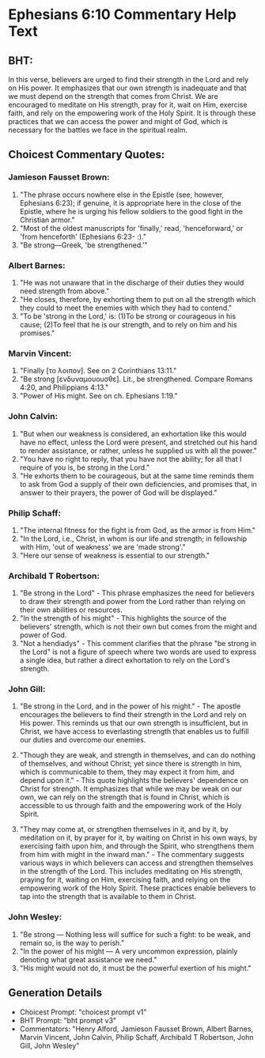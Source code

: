 # Ephesians 6:10 Commentary Help Text

## BHT:
In this verse, believers are urged to find their strength in the Lord and rely on His power. It emphasizes that our own strength is inadequate and that we must depend on the strength that comes from Christ. We are encouraged to meditate on His strength, pray for it, wait on Him, exercise faith, and rely on the empowering work of the Holy Spirit. It is through these practices that we can access the power and might of God, which is necessary for the battles we face in the spiritual realm.

## Choicest Commentary Quotes:
### Jamieson Fausset Brown:
1. "The phrase occurs nowhere else in the Epistle (see, however, Ephesians 6:23); if genuine, it is appropriate here in the close of the Epistle, where he is urging his fellow soldiers to the good fight in the Christian armor."
2. "Most of the oldest manuscripts for 'finally,' read, 'henceforward,' or 'from henceforth' (Ephesians 6:23- :)."
3. "Be strong—Greek, 'be strengthened.'"

### Albert Barnes:
1. "He was not unaware that in the discharge of their duties they would need strength from above."
2. "He closes, therefore, by exhorting them to put on all the strength which they could to meet the enemies with which they had to contend."
3. "To be 'strong in the Lord,' is: (1)To be strong or courageous in his cause; (2)To feel that he is our strength, and to rely on him and his promises."

### Marvin Vincent:
1. "Finally [το λοιπον]. See on 2 Corinthians 13:11."
2. "Be strong [ενδυναμουουσθε]. Lit., be strengthened. Compare Romans 4:20, and Philippians 4:13."
3. "Power of His might. See on ch. Ephesians 1:19."

### John Calvin:
1. "But when our weakness is considered, an exhortation like this would have no effect, unless the Lord were present, and stretched out his hand to render assistance, or rather, unless he supplied us with all the power."
2. "You have no right to reply, that you have not the ability; for all that I require of you is, be strong in the Lord."
3. "He exhorts them to be courageous, but at the same time reminds them to ask from God a supply of their own deficiencies, and promises that, in answer to their prayers, the power of God will be displayed."

### Philip Schaff:
1. "The internal fitness for the fight is from God, as the armor is from Him."
2. "In the Lord, i.e., Christ, in whom is our life and strength; in fellowship with Him, 'out of weakness' we are 'made strong'."
3. "Here our sense of weakness is essential to our strength."

### Archibald T Robertson:
1. "Be strong in the Lord" - This phrase emphasizes the need for believers to draw their strength and power from the Lord rather than relying on their own abilities or resources.
2. "In the strength of his might" - This highlights the source of the believers' strength, which is not their own but comes from the might and power of God.
3. "Not a hendiadys" - This comment clarifies that the phrase "be strong in the Lord" is not a figure of speech where two words are used to express a single idea, but rather a direct exhortation to rely on the Lord's strength.

### John Gill:
1. "Be strong in the Lord, and in the power of his might." - The apostle encourages the believers to find their strength in the Lord and rely on His power. This reminds us that our own strength is insufficient, but in Christ, we have access to everlasting strength that enables us to fulfill our duties and overcome our enemies.

2. "Though they are weak, and strength in themselves, and can do nothing of themselves, and without Christ; yet since there is strength in him, which is communicable to them, they may expect it from him, and depend upon it." - This quote highlights the believers' dependence on Christ for strength. It emphasizes that while we may be weak on our own, we can rely on the strength that is found in Christ, which is accessible to us through faith and the empowering work of the Holy Spirit.

3. "They may come at, or strengthen themselves in it, and by it, by meditation on it, by prayer for it, by waiting on Christ in his own ways, by exercising faith upon him, and through the Spirit, who strengthens them from him with might in the inward man." - The commentary suggests various ways in which believers can access and strengthen themselves in the strength of the Lord. This includes meditating on His strength, praying for it, waiting on Him, exercising faith, and relying on the empowering work of the Holy Spirit. These practices enable believers to tap into the strength that is available to them in Christ.

### John Wesley:
1. "Be strong — Nothing less will suffice for such a fight: to be weak, and remain so, is the way to perish."
2. "In the power of his might — A very uncommon expression, plainly denoting what great assistance we need."
3. "His might would not do, it must be the powerful exertion of his might."


## Generation Details
- Choicest Prompt: "choicest prompt v1"
- BHT Prompt: "bht prompt v3"
- Commentators: "Henry Alford, Jamieson Fausset Brown, Albert Barnes, Marvin Vincent, John Calvin, Philip Schaff, Archibald T Robertson, John Gill, John Wesley"
